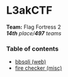 # L3akCTF

**Team:** Flag Fortress 2 \
_**14th** place/**497** teams_

### Table of contents

* [bbsqli (web)](bbsqli)
* [fire checker (misc)](fire-checker)
